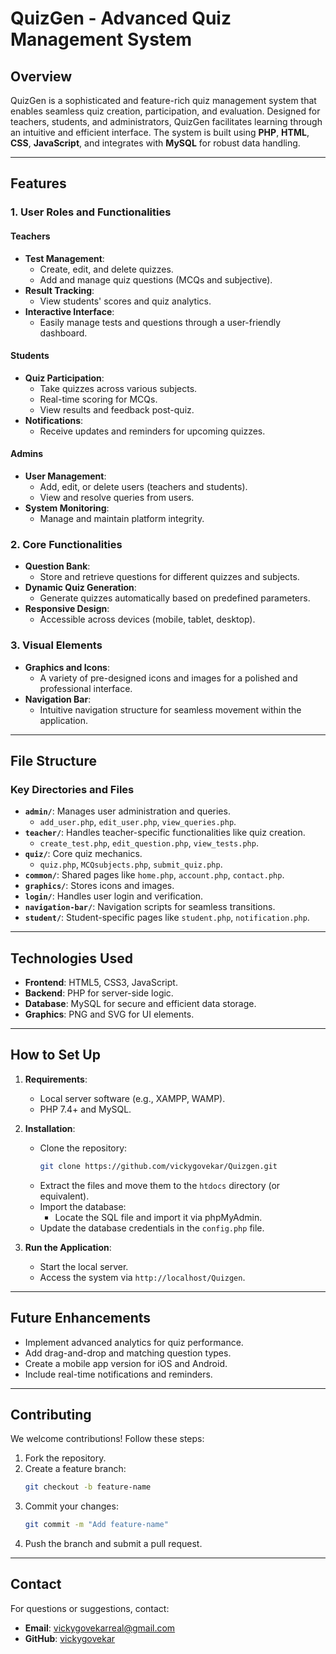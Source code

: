 
# QuizGen - Advanced Quiz Management System

## Overview
QuizGen is a sophisticated and feature-rich quiz management system that enables seamless quiz creation, participation, and evaluation. Designed for teachers, students, and administrators, QuizGen facilitates learning through an intuitive and efficient interface. The system is built using **PHP**, **HTML**, **CSS**, **JavaScript**, and integrates with **MySQL** for robust data handling.

---

## Features

### 1. User Roles and Functionalities
#### **Teachers**
- **Test Management**:
  - Create, edit, and delete quizzes.
  - Add and manage quiz questions (MCQs and subjective).
- **Result Tracking**:
  - View students' scores and quiz analytics.
- **Interactive Interface**:
  - Easily manage tests and questions through a user-friendly dashboard.

#### **Students**
- **Quiz Participation**:
  - Take quizzes across various subjects.
  - Real-time scoring for MCQs.
  - View results and feedback post-quiz.
- **Notifications**:
  - Receive updates and reminders for upcoming quizzes.

#### **Admins**
- **User Management**:
  - Add, edit, or delete users (teachers and students).
  - View and resolve queries from users.
- **System Monitoring**:
  - Manage and maintain platform integrity.

### 2. Core Functionalities
- **Question Bank**:
  - Store and retrieve questions for different quizzes and subjects.
- **Dynamic Quiz Generation**:
  - Generate quizzes automatically based on predefined parameters.
- **Responsive Design**:
  - Accessible across devices (mobile, tablet, desktop).

### 3. Visual Elements
- **Graphics and Icons**:
  - A variety of pre-designed icons and images for a polished and professional interface.
- **Navigation Bar**:
  - Intuitive navigation structure for seamless movement within the application.

---

## File Structure

### Key Directories and Files
- **`admin/`**: Manages user administration and queries.
  - `add_user.php`, `edit_user.php`, `view_queries.php`.
- **`teacher/`**: Handles teacher-specific functionalities like quiz creation.
  - `create_test.php`, `edit_question.php`, `view_tests.php`.
- **`quiz/`**: Core quiz mechanics.
  - `quiz.php`, `MCQsubjects.php`, `submit_quiz.php`.
- **`common/`**: Shared pages like `home.php`, `account.php`, `contact.php`.
- **`graphics/`**: Stores icons and images.
- **`login/`**: Handles user login and verification.
- **`navigation-bar/`**: Navigation scripts for seamless transitions.
- **`student/`**: Student-specific pages like `student.php`, `notification.php`.

---

## Technologies Used
- **Frontend**: HTML5, CSS3, JavaScript.
- **Backend**: PHP for server-side logic.
- **Database**: MySQL for secure and efficient data storage.
- **Graphics**: PNG and SVG for UI elements.

---

## How to Set Up

1. **Requirements**:
   - Local server software (e.g., XAMPP, WAMP).
   - PHP 7.4+ and MySQL.

2. **Installation**:
   - Clone the repository:
     ```bash
     git clone https://github.com/vickygovekar/Quizgen.git
     ```
   - Extract the files and move them to the `htdocs` directory (or equivalent).
   - Import the database:
     - Locate the SQL file and import it via phpMyAdmin.
   - Update the database credentials in the `config.php` file.

3. **Run the Application**:
   - Start the local server.
   - Access the system via `http://localhost/Quizgen`.

---

## Future Enhancements
- Implement advanced analytics for quiz performance.
- Add drag-and-drop and matching question types.
- Create a mobile app version for iOS and Android.
- Include real-time notifications and reminders.

---

## Contributing
We welcome contributions! Follow these steps:
1. Fork the repository.
2. Create a feature branch:
   ```bash
   git checkout -b feature-name
   ```
3. Commit your changes:
   ```bash
   git commit -m "Add feature-name"
   ```
4. Push the branch and submit a pull request.

---

## Contact
For questions or suggestions, contact:
- **Email**: vickygovekarreal@gmail.com
- **GitHub**: [vickygovekar](https://github.com/vickygovekar)
